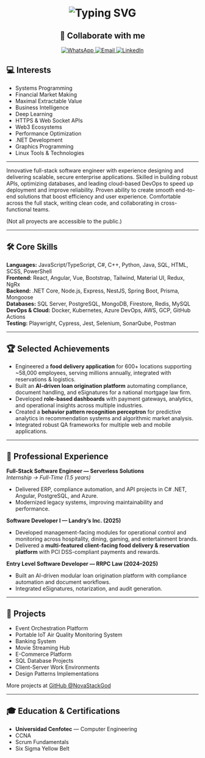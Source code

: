 <!-- Centered SVG animated typing effect -->
<h1 align="center">
  <img src="https://readme-typing-svg.demolab.com?font=Fira+Code&size=32&duration=3000&pause=200&color=00FF00&center=true&vCenter=true&width=600&lines=Nova+Stack+Dev" alt="Typing SVG" />
</h1>

<h2 align="center"> 👤 Collaborate with me </h2>
<p align="center">
  <a href="https://wa.me/50672049343" target="_blank" rel="noopener noreferrer">
    <img src="https://img.shields.io/badge/WhatsApp-25D366?style=for-the-badge&logo=whatsapp&logoColor=white" alt="WhatsApp" />
  </a>
  <a href="mailto:dfiattv@ucenfotec.ac.cr" target="_blank" rel="noopener noreferrer">
    <img src="https://img.shields.io/badge/Email-D14836?style=for-the-badge&logo=gmail&logoColor=white" alt="Email" />
  </a>
  <a href="https://linkedin.com/in/diego-fiatt" target="_blank" rel="noopener noreferrer">
    <img src="https://img.shields.io/badge/LinkedIn-0077B5?style=for-the-badge&logo=linkedin&logoColor=white" alt="LinkedIn" />
  </a>
</p>


## 💻 Interests
- Systems Programming
- Financial Market Making
- Maximal Extractable Value
- Business Intelligence
- Deep Learning
- HTTPS & Web Socket APIs
- Web3 Ecosystems
- Performance Optimization
- .NET Development
- Graphics Programming
- Linux Tools & Technologies

---

Innovative full-stack software engineer with experience designing and delivering scalable, secure enterprise applications. Skilled in building robust APIs, optimizing databases, and leading cloud-based DevOps to speed up deployment and improve reliability. Proven ability to create smooth end-to-end solutions that boost efficiency and user experience. Comfortable across the full stack, writing clean code, and collaborating in cross-functional teams.

(Not all proyects are accessible to the public.)

---

## 🛠 Core Skills
**Languages:** JavaScript/TypeScript, C#, C++, Python, Java, SQL, HTML, SCSS, PowerShell  
**Frontend:** React, Angular, Vue, Bootstrap, Tailwind, Material UI, Redux, NgRx  
**Backend:** .NET Core, Node.js, Express, NestJS, Spring Boot, Prisma, Mongoose  
**Databases:** SQL Server, PostgreSQL, MongoDB, Firestore, Redis, MySQL  
**DevOps & Cloud:** Docker, Kubernetes, Azure DevOps, AWS, GCP, GitHub Actions  
**Testing:** Playwright, Cypress, Jest, Selenium, SonarQube, Postman  

---

## 🏆 Selected Achievements
- Engineered a **food delivery application** for 600+ locations supporting ~58,000 employees, serving millions annually, integrated with reservations & logistics.  
- Built an **AI-driven loan origination platform** automating compliance, document handling, and eSignatures for a national mortgage law firm.  
- Developed **role-based dashboards** with payment gateways, analytics, and operational insights across multiple industries.  
- Created a **behavior pattern recognition perceptron** for predictive analytics in recommendation systems and algorithmic market analysis.  
- Integrated robust QA frameworks for multiple web and mobile applications.  

---

## 💼 Professional Experience
**Full-Stack Software Engineer — Serverless Solutions**  
_Internship → Full-Time (1.5 years)_  
- Delivered ERP, compliance automation, and API projects in C# .NET, Angular, PostgreSQL, and Azure.  
- Modernized legacy systems, improving maintainability and performance.

**Software Developer I — Landry’s Inc. (2025)**  
- Developed management-facing modules for operational control and monitoring across hospitality, dining, gaming, and entertainment brands.  
- Delivered a **multi-featured client-facing food delivery & reservation platform** with PCI DSS-compliant payments and rewards.  

**Entry Level Software Developer — RRPC Law (2024–2025)**  
- Built an AI-driven modular loan origination platform with compliance automation and document workflows.  
- Integrated eSignatures, notarization, and audit generation.  

---

## 📂 Projects
- Event Orchestration Platform  
- Portable IoT Air Quality Monitoring System  
- Banking System  
- Movie Streaming Hub  
- E-Commerce Platform  
- SQL Database Projects  
- Client-Server Work Environments  
- Design Patterns Implementations  

More projects at [GitHub @NovaStackGod](https://github.com/NovaStackGod)  

---

## 🎓 Education & Certifications
- **Universidad Cenfotec** — Computer Engineering  
- CCNA  
- Scrum Fundamentals  
- Six Sigma Yellow Belt
